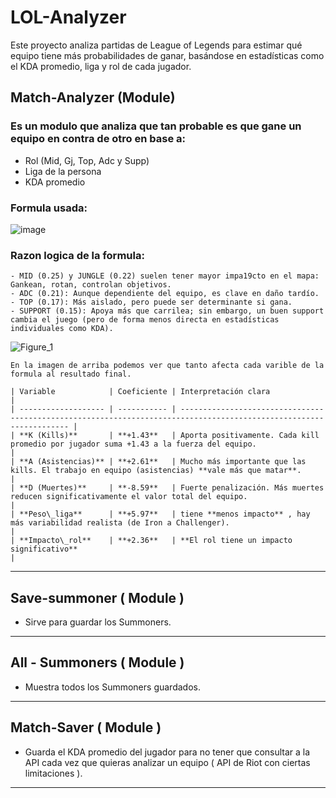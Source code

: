 # LOL-Analyzer

Este proyecto analiza partidas de League of Legends para estimar qué equipo tiene más probabilidades de ganar, basándose en estadísticas como el KDA promedio, liga y rol de cada jugador.

## Match-Analyzer (Module)

### Es un modulo que analiza que tan probable es que gane un equipo en contra de otro en base a:

  - Rol (Mid, Gj, Top, Adc y Supp)
  - Liga de la persona
  - KDA promedio

### Formula usada:

  ![image](https://github.com/user-attachments/assets/9247e739-9492-4c2f-b0be-4dfb57d3e7ff)
  
  ### Razon logica de la formula:
  
    - MID (0.25) y JUNGLE (0.22) suelen tener mayor impa19cto en el mapa: Gankean, rotan, controlan objetivos.
    - ADC (0.21): Aunque dependiente del equipo, es clave en daño tardío.
    - TOP (0.17): Más aislado, pero puede ser determinante si gana.
    - SUPPORT (0.15): Apoya más que carrilea; sin embargo, un buen support cambia el juego (pero de forma menos directa en estadísticas individuales como KDA).

![Figure_1](https://github.com/user-attachments/assets/823594d4-e3fe-4b77-9744-1776721039f0)


    En la imagen de arriba podemos ver que tanto afecta cada varible de la formula al resultado final.

    | Variable            | Coeficiente | Interpretación clara                                                                                                |
    | ------------------- | ----------- | ------------------------------------------------------------------------------------------------------------------- |
    | **K (Kills)**       | **+1.43**   | Aporta positivamente. Cada kill promedio por jugador suma +1.43 a la fuerza del equipo.                             |
    | **A (Asistencias)** | **+2.61**   | Mucho más importante que las kills. El trabajo en equipo (asistencias) **vale más que matar**.                      |
    | **D (Muertes)**     | **-8.59**   | Fuerte penalización. Más muertes reducen significativamente el valor total del equipo.                              |
    | **Peso\_liga**      | **+5.97**   | tiene **menos impacto** , hay más variabilidad realista (de Iron a Challenger).                                     |
    | **Impacto\_rol**    | **+2.36**   | **El rol tiene un impacto significativo**                                                                           |

  
---------------------------------------------------------------------------------------------------------------------------------------------------------------

## Save-summoner ( Module )

- Sirve para guardar los Summoners.

---------------------------------------------------------------------------------------------------------------------------------------------------------------

## All - Summoners ( Module )

- Muestra todos los Summoners guardados.


---------------------------------------------------------------------------------------------------------------------------------------------------------------

## Match-Saver ( Module )

- Guarda el KDA promedio del jugador para no tener que consultar a la API cada vez que quieras analizar un equipo ( API de Riot con ciertas limitaciones ).

---------------------------------------------------------------------------------------------------------------------------------------------------------------
